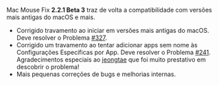 Mac Mouse Fix __2.2.1 Beta 3__ traz de volta a compatibilidade com versões mais antigas do macOS e mais.

- Corrigido travamento ao iniciar em versões mais antigas do macOS. Deve resolver o Problema [#327](https://github.com/noah-nuebling/mac-mouse-fix/issues/327).
- Corrigido um travamento ao tentar adicionar apps sem nome às Configurações Específicas por App. Deve resolver o Problema [#241](https://github.com/noah-nuebling/mac-mouse-fix/issues/241). Agradecimentos especiais ao [jeongtae](https://github.com/jeongtae) que foi muito prestativo em descobrir o problema!
- Mais pequenas correções de bugs e melhorias internas.
